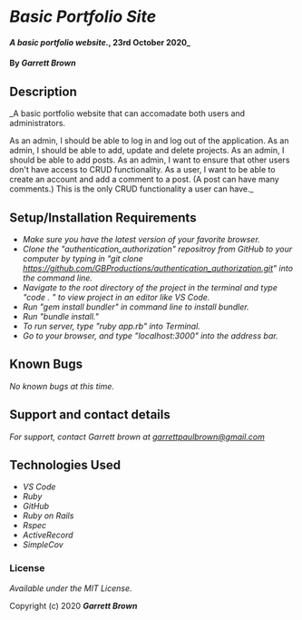# _Basic Portfolio Site_

#### _A basic portfolio website._, 23rd October 2020_

#### By _**Garrett Brown**_

## Description

_A basic portfolio website that can accomadate both users and administrators.

As an admin, I should be able to log in and log out of the application.
As an admin, I should be able to add, update and delete projects.
As an admin, I should be able to add posts.
As an admin, I want to ensure that other users don't have access to CRUD functionality.
As a user, I want to be able to create an account and add a comment to a post. (A post can have many comments.) This is the only CRUD functionality a user can have._

## Setup/Installation Requirements

* _Make sure you have the latest version of your favorite browser._
* _Clone the "authentication_authorization" repositroy from GitHub to your computer by typing in "git clone https://github.com/GBProductions/authentication_authorization.git" into the command line._
* _Navigate to the root directory of the project in the terminal and type "code . " to view project in an editor like VS Code._
* _Run "gem install bundler" in command line to install bundler._
* _Run "bundle install."_
* _To run server, type "ruby app.rb" into Terminal._
* _Go to your browser, and type "localhost:3000" into the address bar._

## Known Bugs

_No known bugs at this time._

## Support and contact details

_For support, contact Garrett brown at <garrettpaulbrown@gmail.com>_

## Technologies Used

* _VS Code_
* _Ruby_
* _GitHub_
* _Ruby on Rails_
* _Rspec_
* _ActiveRecord_
* _SimpleCov_

### License

*Available under the MIT License.*

Copyright (c) 2020 **_Garrett Brown_**

